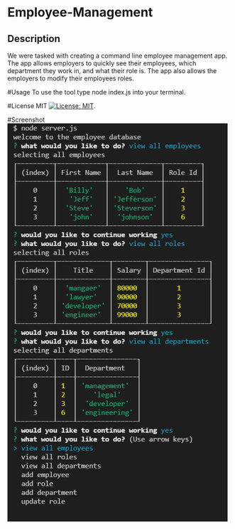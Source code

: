 # Employee-Management

## Description

We were tasked with creating a command line employee management app. The app allows employers to quickly see their employees, which department they work in, and what their role is. The app also allows the employers to modify their employees roles.

#Usage
To use the tool type node index.js into your terminal.

#License
MIT [![License: MIT](https://img.shields.io/badge/License-MIT-yellow.svg)](https://opensource.org/licenses/MIT).

#Screenshot
![screenshot](screenshot/screenshot.png)

